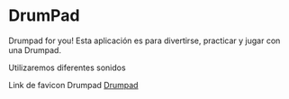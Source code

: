 # DrumPad

Drumpad for you!
Esta aplicación es para divertirse, practicar y jugar con una Drumpad.

Utilizaremos diferentes sonidos

Link de favicon Drumpad
<a href="https://www.flaticon.es/iconos-gratis/tambor" title="tambor iconos">Drumpad</a>
